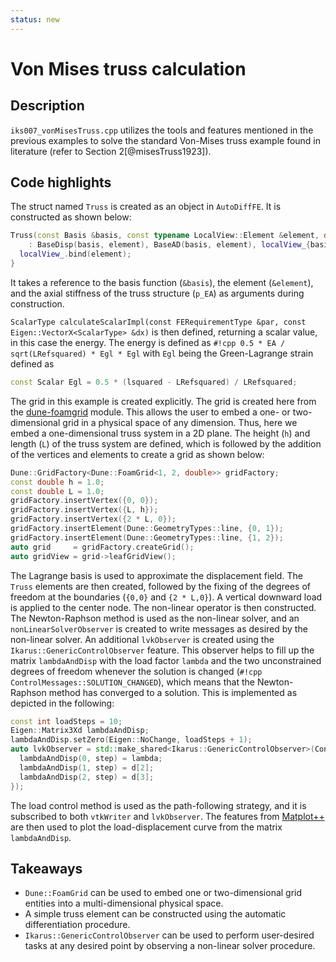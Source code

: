 ```yaml
---
status: new
---
```

<!--
SPDX-FileCopyrightText: 2022 The Ikarus Developers mueller@ibb.uni-stuttgart.de
SPDX-License-Identifier: CC-BY-SA-4.0
-->

# Von Mises truss calculation  

## Description

`iks007_vonMisesTruss.cpp` utilizes the tools and features mentioned in the previous examples to solve the 
standard Von-Mises truss example found in literature (refer to Section 2[@misesTruss1923]).


## Code highlights

The struct named `Truss` is created as an object in `AutoDiffFE`. It is constructed as shown below:
```cpp
Truss(const Basis &basis, const typename LocalView::Element &element, double p_EA)
    : BaseDisp(basis, element), BaseAD(basis, element), localView_{basis.localView()}, EA{p_EA} {
  localView_.bind(element);
}
```
It takes a reference to the basis function (`&basis`), the element (`&element`), and the axial stiffness of the 
truss structure (`p_EA`) as arguments during construction.

`ScalarType calculateScalarImpl(const FERequirementType &par, const Eigen::VectorX<ScalarType> &dx)` is
then defined, returning a scalar value, in this case the energy.
The energy is defined as `#!cpp 0.5 * EA / sqrt(LRefsquared) * Egl * Egl` with `Egl` being the Green-Lagrange strain defined as
```cpp
const Scalar Egl = 0.5 * (lsquared - LRefsquared) / LRefsquared;
```
The grid in this example is created explicitly. The grid is created here from the [dune-foamgrid](https://www.dune-project.org/modules/dune-foamgrid/) module.
This allows the user to embed a one- or two-dimensional grid in a physical space of any dimension. Thus, here we embed 
a one-dimensional truss system in a 2D plane. The height (`h`) and length (`L`) of the truss system are defined, which is followed by 
the addition of the vertices and elements to create a grid as shown below:
```cpp
Dune::GridFactory<Dune::FoamGrid<1, 2, double>> gridFactory;
const double h = 1.0;
const double L = 1.0;
gridFactory.insertVertex({0, 0});
gridFactory.insertVertex({L, h});
gridFactory.insertVertex({2 * L, 0});
gridFactory.insertElement(Dune::GeometryTypes::line, {0, 1});
gridFactory.insertElement(Dune::GeometryTypes::line, {1, 2});
auto grid     = gridFactory.createGrid();
auto gridView = grid->leafGridView();
```
The Lagrange basis is used to approximate the displacement field. The `Truss` elements are then created, followed by the fixing of the 
degrees of freedom at the boundaries (`{0,0}` and `{2 * L,0}`). A vertical downward load is applied to the center node.
The non-linear operator is then constructed. The Newton-Raphson method is used as the non-linear solver, and an `nonLinearSolverObserver` is 
created to write messages as desired by the non-linear solver. An additional `lvkObserver` is created using the `Ikarus::GenericControlObserver` 
feature. This observer helps to fill up the matrix `lambdaAndDisp` with the load factor `lambda` and the two unconstrained degrees of freedom whenever 
the solution is changed (`#!cpp ControlMessages::SOLUTION_CHANGED`), which means that the Newton-Raphson method has converged to a solution.
This is implemented as depicted in the following:
```cpp
const int loadSteps = 10;
Eigen::Matrix3Xd lambdaAndDisp;
lambdaAndDisp.setZero(Eigen::NoChange, loadSteps + 1);
auto lvkObserver = std::make_shared<Ikarus::GenericControlObserver>(ControlMessages::SOLUTION_CHANGED, [&](int step) {
  lambdaAndDisp(0, step) = lambda;
  lambdaAndDisp(1, step) = d[2];
  lambdaAndDisp(2, step) = d[3];
});
```
The load control method is used as the path-following strategy, and it is subscribed to both `vtkWriter` and `lvkObserver`.
The features from [Matplot++](https://github.com/alandefreitas/matplotplusplus) are then used to plot the load-displacement curve from the matrix `lambdaAndDisp`.

## Takeaways

- `Dune::FoamGrid` can be used to embed one or two-dimensional grid entities into a multi-dimensional physical space.
- A simple truss element can be constructed using the automatic differentiation procedure.
- `Ikarus::GenericControlObserver` can be used to perform user-desired tasks at any desired point by observing a non-linear solver procedure.
